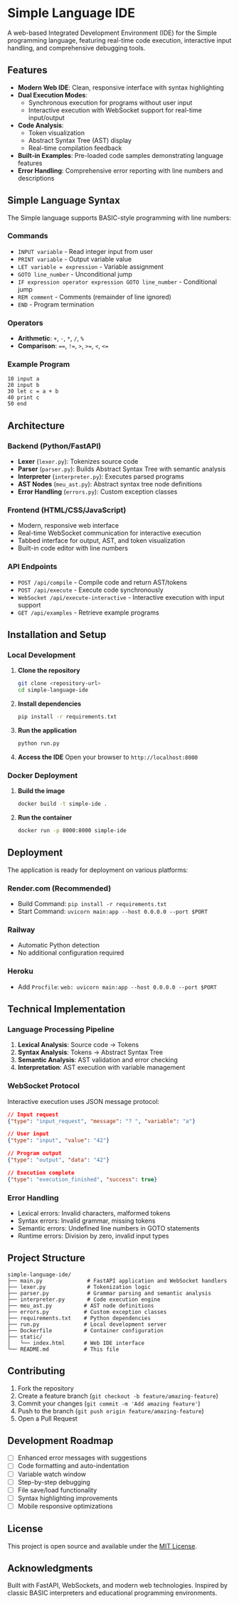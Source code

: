 # Simple Language IDE

A web-based Integrated Development Environment (IDE) for the Simple programming language, featuring real-time code execution, interactive input handling, and comprehensive debugging tools.

## Features

- **Modern Web IDE**: Clean, responsive interface with syntax highlighting
- **Dual Execution Modes**: 
  - Synchronous execution for programs without user input
  - Interactive execution with WebSocket support for real-time input/output
- **Code Analysis**: 
  - Token visualization
  - Abstract Syntax Tree (AST) display
  - Real-time compilation feedback
- **Built-in Examples**: Pre-loaded code samples demonstrating language features
- **Error Handling**: Comprehensive error reporting with line numbers and descriptions

## Simple Language Syntax

The Simple language supports BASIC-style programming with line numbers:

### Commands
- `INPUT variable` - Read integer input from user
- `PRINT variable` - Output variable value
- `LET variable = expression` - Variable assignment
- `GOTO line_number` - Unconditional jump
- `IF expression operator expression GOTO line_number` - Conditional jump
- `REM comment` - Comments (remainder of line ignored)
- `END` - Program termination

### Operators
- **Arithmetic**: `+`, `-`, `*`, `/`, `%`
- **Comparison**: `==`, `!=`, `>`, `>=`, `<`, `<=`

### Example Program
```
10 input a
20 input b  
30 let c = a + b
40 print c
50 end
```

## Architecture

### Backend (Python/FastAPI)
- **Lexer** (`lexer.py`): Tokenizes source code
- **Parser** (`parser.py`): Builds Abstract Syntax Tree with semantic analysis
- **Interpreter** (`interpreter.py`): Executes parsed programs
- **AST Nodes** (`meu_ast.py`): Abstract syntax tree node definitions
- **Error Handling** (`errors.py`): Custom exception classes

### Frontend (HTML/CSS/JavaScript)
- Modern, responsive web interface
- Real-time WebSocket communication for interactive execution
- Tabbed interface for output, AST, and token visualization
- Built-in code editor with line numbers

### API Endpoints
- `POST /api/compile` - Compile code and return AST/tokens
- `POST /api/execute` - Execute code synchronously
- `WebSocket /api/execute-interactive` - Interactive execution with input support
- `GET /api/examples` - Retrieve example programs

## Installation and Setup

### Local Development

1. **Clone the repository**
   ```bash
   git clone <repository-url>
   cd simple-language-ide
   ```

2. **Install dependencies**
   ```bash
   pip install -r requirements.txt
   ```

3. **Run the application**
   ```bash
   python run.py
   ```

4. **Access the IDE**
   Open your browser to `http://localhost:8000`

### Docker Deployment

1. **Build the image**
   ```bash
   docker build -t simple-ide .
   ```

2. **Run the container**
   ```bash
   docker run -p 8000:8000 simple-ide
   ```

## Deployment

The application is ready for deployment on various platforms:

### Render.com (Recommended)
- Build Command: `pip install -r requirements.txt`
- Start Command: `uvicorn main:app --host 0.0.0.0 --port $PORT`

### Railway
- Automatic Python detection
- No additional configuration required

### Heroku
- Add `Procfile`: `web: uvicorn main:app --host 0.0.0.0 --port $PORT`

## Technical Implementation

### Language Processing Pipeline
1. **Lexical Analysis**: Source code → Tokens
2. **Syntax Analysis**: Tokens → Abstract Syntax Tree
3. **Semantic Analysis**: AST validation and error checking
4. **Interpretation**: AST execution with variable management

### WebSocket Protocol
Interactive execution uses JSON message protocol:
```json
// Input request
{"type": "input_request", "message": "? ", "variable": "a"}

// User input
{"type": "input", "value": "42"}

// Program output
{"type": "output", "data": "42"}

// Execution complete
{"type": "execution_finished", "success": true}
```

### Error Handling
- Lexical errors: Invalid characters, malformed tokens
- Syntax errors: Invalid grammar, missing tokens
- Semantic errors: Undefined line numbers in GOTO statements
- Runtime errors: Division by zero, invalid input types

## Project Structure

```
simple-language-ide/
├── main.py              # FastAPI application and WebSocket handlers
├── lexer.py             # Tokenization logic
├── parser.py            # Grammar parsing and semantic analysis
├── interpreter.py       # Code execution engine
├── meu_ast.py          # AST node definitions
├── errors.py           # Custom exception classes
├── requirements.txt    # Python dependencies
├── run.py              # Local development server
├── Dockerfile          # Container configuration
├── static/
│   └── index.html      # Web IDE interface
└── README.md           # This file
```

## Contributing

1. Fork the repository
2. Create a feature branch (`git checkout -b feature/amazing-feature`)
3. Commit your changes (`git commit -m 'Add amazing feature'`)
4. Push to the branch (`git push origin feature/amazing-feature`)
5. Open a Pull Request

## Development Roadmap

- [ ] Enhanced error messages with suggestions
- [ ] Code formatting and auto-indentation
- [ ] Variable watch window
- [ ] Step-by-step debugging
- [ ] File save/load functionality
- [ ] Syntax highlighting improvements
- [ ] Mobile responsive optimizations

## License

This project is open source and available under the [MIT License](LICENSE).

## Acknowledgments

Built with FastAPI, WebSockets, and modern web technologies. Inspired by classic BASIC interpreters and educational programming environments.